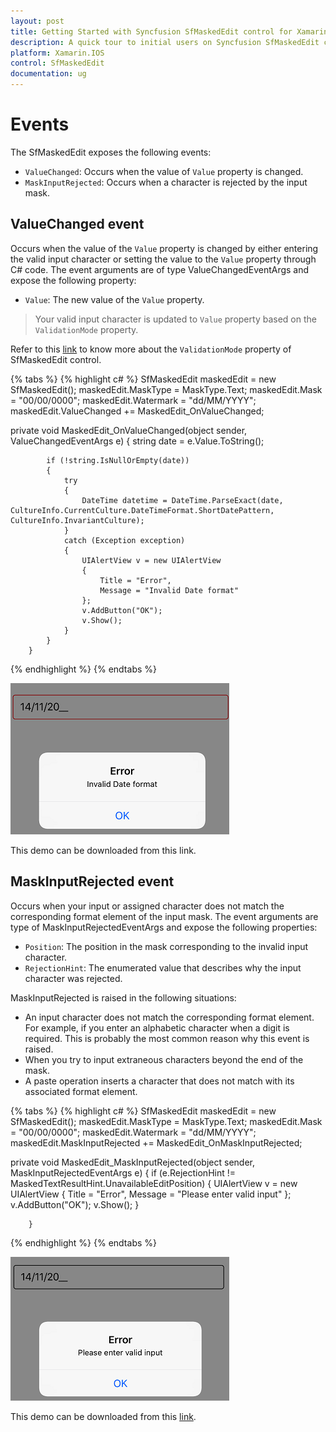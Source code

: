 ```yaml
---
layout: post
title: Getting Started with Syncfusion SfMaskedEdit control for Xamarin.IOS
description: A quick tour to initial users on Syncfusion SfMaskedEdit control for Xamarin.IOS platform 
platform: Xamarin.IOS
control: SfMaskedEdit
documentation: ug
---
```


# Events

The SfMaskedEdit exposes the following events:

* `ValueChanged`: Occurs when the value of `Value` property is changed.
* `MaskInputRejected`: Occurs when a character is rejected by the input mask.

## ValueChanged event

Occurs when the value of the `Value` property is changed by either entering the valid input character or setting the value to the `Value` property through C# code. The event arguments are of type ValueChangedEventArgs and expose the following property:

* `Value`: The new value of the `Value` property.

> Your valid input character is updated to `Value` property based on the `ValidationMode` property.

Refer to this [link](Validation#validation-mode) to know more about the `ValidationMode` property of SfMaskedEdit control.

{% tabs %}
{% highlight c# %}
SfMaskedEdit maskedEdit = new SfMaskedEdit();
maskedEdit.MaskType = MaskType.Text;
maskedEdit.Mask = "00/00/0000";
maskedEdit.Watermark = "dd/MM/YYYY";
maskedEdit.ValueChanged += MaskedEdit_OnValueChanged;

private void MaskedEdit_OnValueChanged(object sender, ValueChangedEventArgs e)
        {
            string date = e.Value.ToString();

            if (!string.IsNullOrEmpty(date))
            {
                try
                {
                    DateTime datetime = DateTime.ParseExact(date, CultureInfo.CurrentCulture.DateTimeFormat.ShortDatePattern, CultureInfo.InvariantCulture);
                }
                catch (Exception exception)
                {
                    UIAlertView v = new UIAlertView
                    {
                        Title = "Error",
                        Message = "Invalid Date format"
                    };
                    v.AddButton("OK");
                    v.Show();
                }
            }
        }
{% endhighlight %}
{% endtabs %}

![](SfMaskedEditImages/valuechanged.png)

This demo can be downloaded from this link.

## MaskInputRejected event

Occurs when your input or assigned character does not match the corresponding format element of the input mask. The event arguments are type of MaskInputRejectedEventArgs and expose the following properties:

* `Position`: The position in the mask corresponding to the invalid input character.
* `RejectionHint`: The enumerated value that describes why the input character was rejected.

MaskInputRejected is raised in the following situations:

* An input character does not match the corresponding format element. For example, if you enter an alphabetic character when a digit is required. This is probably the most common reason why this event is raised.
* When you try to input extraneous characters beyond the end of the mask.
* A paste operation inserts a character that does not match with its associated format element.

{% tabs %}
{% highlight c# %}
SfMaskedEdit maskedEdit = new SfMaskedEdit();
maskedEdit.MaskType = MaskType.Text;
maskedEdit.Mask = "00/00/0000";
maskedEdit.Watermark = "dd/MM/YYYY";
maskedEdit.MaskInputRejected += MaskedEdit_OnMaskInputRejected;

private void MaskedEdit_MaskInputRejected(object sender, MaskInputRejectedEventArgs e)
        {
            if (e.RejectionHint != MaskedTextResultHint.UnavailableEditPosition)
            {
                UIAlertView v = new UIAlertView
                {
                    Title = "Error",
                    Message = "Please enter valid input"
                };
                v.AddButton("OK");
                v.Show();
            }

        }
{% endhighlight %}
{% endtabs %}

![](SfMaskedEditImages/maskrejected.png)

This demo can be downloaded from this [link](http://www.syncfusion.com/downloads/support/directtrac/general/ze/Events984714359.zip).
